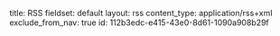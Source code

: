 title: RSS
fieldset: default
layout: rss
content_type: application/rss+xml
exclude_from_nav: true
id: 112b3edc-e415-43e0-8d61-1090a908b29f
